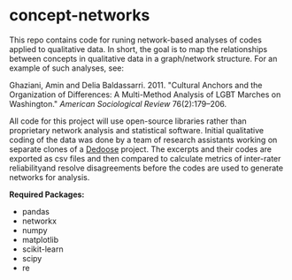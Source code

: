# concept-networks

This repo contains code for runing network-based analyses of codes applied to qualitative data. In short, the goal is to map the relationships between concepts in qualitative data in a graph/network structure. For an example of such analyses, see:

Ghaziani, Amin and Delia Baldassarri. 2011. "Cultural Anchors and the Organization of Differences: A Multi-Method Analysis of LGBT Marches on Washington." *American Sociological Review* 76(2):179–206.

All code for this project will use open-source libraries rather than proprietary network analysis and statistical software. Initial qualitative coding of the data was done by a team of research assistants working on separate clones of a [Dedoose](http://www.dedoose.com) project. The excerpts and their codes are exported as csv files and then compared to calculate metrics of inter-rater reliabilityand resolve disagreements before the codes are used to generate networks for analysis. 

**Required Packages:**
- pandas
- networkx
- numpy
- matplotlib
- scikit-learn
- scipy
- re

